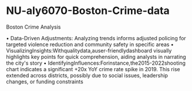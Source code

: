 # NU-aly6070-Boston-Crime-data
Boston Crime Analysis

• Data-Driven Adjustments: Analyzing trends informs adjusted policing for targeted violence reduction and community safety in specific areas
• VisualizingInsights:Withqualitydata,auser-friendlydashboard visually highlights key points for quick comprehension, aiding analysts in narrating the city's story
• IdentifyingInfluences:Forinstance,the2015-2022shooting
chart indicates a significant +20x YoY crime rate spike in 2019. This rise extended across districts, possibly due to social issues, leadership changes, or funding constraints
